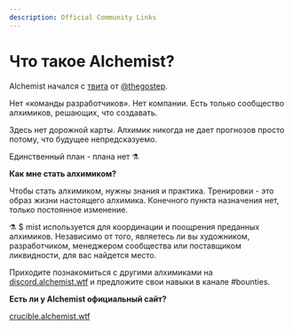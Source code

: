 ```yaml
---
description: Official Community Links
---
```


# Что такое Alchemist?

Alchemist начался с [твита](https://twitter.com/thegostep/status/1358159173440184322?s=20) от [@thegostep](https://twitter.com/thegostep). 

Нет «команды разработчиков». Нет компании. Есть только сообщество алхимиков, решающих, что создавать. 

Здесь нет дорожной карты. Алхимик никогда не дает прогнозов просто потому, что будущее непредсказуемо. 

Единственный план - плана нет ⚗️

**Как мне стать алхимиком?** 

Чтобы стать алхимиком, нужны знания и практика. Тренировки - это образ жизни настоящего алхимика. Конечного пункта назначения нет, только постоянное изменение.

⚗️ $ mist используется для координации и поощрения преданных алхимиков. Независимо от того, являетесь ли вы художником, разработчиком, менеджером сообщества или поставщиком ликвидности, для вас найдется место.

Приходите познакомиться с другими алхимиками на [discord.alchemist.wtf](http://discord.alchemist.wtf) и предложите свои навыки в канале \#bounties.

**Есть ли у Alchemist официальный сайт?** 

[crucible.alchemist.wtf](https://crucible.alchemist.wtf/)

